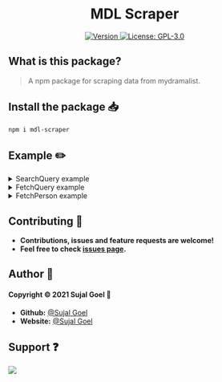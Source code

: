 <h1 align="center">MDL Scraper</h1>
<p align="center">
  <a href="https://www.npmjs.com/package/mdl-scraper" target="_blank">
    <img alt="Version" src="https://img.shields.io/npm/v/mdl-scraper.svg?style=flat-square">
  </a>
  <a href="https://github.com/sujalgoel/mdl-scraper/blob/master/LICENSE" target="_blank">
    <img alt="License: GPL-3.0" src="https://img.shields.io/github/license/sujalgoel/mdl-scraper?style=flat-square" />
  </a>
</p>

## What is this package?

> A npm package for scraping data from mydramalist.

## Install the package 📥

```sh
npm i mdl-scraper
```

## Example ✏️

<details>
<summary>SearchQuery example</summary>

```js
const { mdl } = require("mdl-scraper");

mdl.SearchQuery("song-joong-ki").then((data) => {
  console.log(data);
});
```

### Example Response

```json
{
   "dramas":[
      {
         "slug":"40775-i-m-real-song-joong-ki",
         "url":"https://mydramalist.com/40775-i-m-real-song-joong-ki",
         "thumb":"https://i.mydramalist.com/RZREzs.jpg?v=1",
         "mdl_id":"mdl-40775",
         "title":"I'm Real Song Joong Ki",
         "ranking":"#8857",
         "type":"Korean TV Show",
         "year":"2011",
         "series":"2 episodes"
      }
   ],
   "people":[
      {
         "slug":"people/431-song-joong-ki",
         "url":"https://mydramalist.com/people/431-song-joong-ki",
         "thumb":"https://i.mydramalist.com/1kymd_5v.jpg",
         "name":"Song Joong Ki",
         "nationality":"South Korean"
      }
   ]
}
```

</details>

<details>
<summary>FetchQuery example</summary>

```js
const { mdl } = require("mdl-scraper");

mdl.FetchQuery("61371-vincenzo").then((data) => {
  console.log(data);
});
```

### Example Response

```json
{
   "title":"Vincenzo",
   "rating":9,
   "poster":"https://i.mydramalist.com/vAnBe_4c.jpg?v=1",
   "synopsis":"At the age of eight, Park Joo Hyeong went to Italy after being adopted. Now an adult, he is known as Vincenzo Cassano to the Mafia, who employ him as a consigliere. Because mafia factions are at war with each other, he flees to South Korea, where he gets involved with Lawyer Hong Cha Young. She is the type of attorney who will do anything to win a case. Now back at his motherland, he gives an unrivaled conglomerate a taste of its own medicine with a side of justice.(Source: Netflix, AsianWiki) his motherland, he gives an unrivaled conglomerate a taste of its own medicine with a side of justice.(Source: Netflix, AsianWiki)",
   "cast":[
      {
         "slug":"people/431-song-joong-ki",
         "name":"Song Joong Ki",
         "url":"https://mydramalist.com/people/431-song-joong-ki"
      },
      {
         "slug":"people/18974-jeon-yeo-bin",
         "name":"Jeon Yeo Bin",
         "url":"https://mydramalist.com/people/18974-jeon-yeo-bin"
      },
      {
         "slug":"people/423-ok-taec-yeon",
         "name":"Ok Taec Yeon",
         "url":"https://mydramalist.com/people/423-ok-taec-yeon"
      },
      {
         "slug":"people/3264-kim-yeo-jin",
         "name":"Kim Yeo Jin",
         "url":"https://mydramalist.com/people/3264-kim-yeo-jin"
      },
      {
         "slug":"people/5409-jo-han-chul",
         "name":"Jo Han Chul",
         "url":"https://mydramalist.com/people/5409-jo-han-chul"
      },
      {
         "slug":"people/5101-kwak-dong-yeon",
         "name":"Kwak Dong Yeon",
         "url":"https://mydramalist.com/people/5101-kwak-dong-yeon"
      }
   ],
   "trailer":[
      "https://mydramalist.com/61371-vincenzo/trailers/21661",
      "https://mydramalist.com/61371-vincenzo/trailers/21721",
      "https://mydramalist.com/61371-vincenzo/trailers/21883",
      "https://mydramalist.com/61371-vincenzo/trailers/22067"
   ],
   "details":{
      "country":"South Korea",
      "type":"Drama",
      "episodes":"20",
      "aired":"Feb 20, 2021 - May  2, 2021",
      "aired_on":"Saturday, Sunday",
      "original_network":"tvN  Netflix  Netflix  Netflix  Netflix",
      "duration":"1 hr. 25 min.",
      "score":"9.0 (scored by 18,530 users)",
      "ranked":"#19",
      "popularity":"#103",
      "content_rating":"15+ - Teens 15 or older",
      "watchers":"38,095",
      "favorites":"0"
   },
   "others":{
      "native_title":"빈센조",
      "also_known_as":"Binsenjo",
      "screenwriter":"Park Jae Bum",
      "director":"Kim Hee Won",
      "genres":"Comedy,  Law,  Romance,  Crime,  Drama",
      "tags":"Lawyer,   Smart Male Lead,   Mafia,   Eccentric Female Lead,   Competent Protagonist,   Suspense,   Charming Male Lead,   Father-Daughter Relationship,   Injustice,   Funny Female Lead  (Vote or add tags)"
   }
}
```

</details>

<details>
<summary>FetchPerson example</summary>

```js
const { mdl } = require("mdl-scraper");

mdl.FetchPerson("5647-bong-joon-ho").then((data) => {
  console.log(data);
});
```

### Example Response

```json
{
   "name":"Bong Joon Ho",
   "about":"`Bong Joon Ho  Name: Bong Joon Ho  Native name: 봉준호    Nationality: South Korean Gender: Male  Born: September 14, 1969   Age: 51 Bong Joon-ho is a South Korean film director and screenwriter. Bong in general is known as being a director who takes a great interest in film genres, while simultaneously trying to move beyond genre's usual boundaries. Also known for the pure craft and finished quality of his works, Korean film industry insiders have nicknamed him \"Bong Tae-il,\" which, pronounced in Korean, sounds similar to the word \"detail\". Though he displays a fascination for strong subject matter, at the same time, his films are filled with (often black) humor and sudden mood shifts, making for an emotional roller coaster ride. The fact that he is able to combine all these contrasting elements into such a smooth whole is Bong's particular strength as a filmmaker. In 2019, director, Bong Joon-ho won the Cannes Palm d'Or (Grand Prize) for his movie Parasite. This is the first Korean film to ever win the award.`",
   "profile":"https://i.mydramalist.com/dWLK5_5c.jpg",
   "first_name":"Joon Ho",
   "family_name":"Bong",
   "native_name":"봉준호",
   "nationality":"South Korean",
   "gender":"Male",
   "born":"September 14, 1969",
   "age":"51"
}
```

</details>

## Contributing 🤝

- **Contributions, issues and feature requests are welcome!**
- **Feel free to check <a id="href" href="https://github.com/sujalgoel/mdl-scraper/issues" target="_blank">issues page</a>.**

## Author 💖

#### **Copyright © 2021 Sujal Goel** 👤

- **Github:** [@Sujal Goel](https://github.com/sujalgoel)
- **Website:** [@Sujal Goel](https://sujalgoel.ml)

## Support ❓
<a href="https://discord.gg/2SUybzb"><img src="https://invidget.switchblade.xyz/2SUybzb"></a>